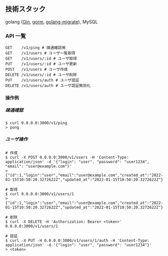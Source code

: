 ## 技術スタック
golang ([Gin](https://github.com/gin-gonic/gin), [gorm](https://github.com/go-gorm/gorm), [golang-migrate](https://github.com/golang-migrate/migrate)), MySQL

### API 一覧

```
GET    /v1/ping # 疎通確認用
GET    /v1/users # ユーザ一覧取得
GET    /v1/users/:id # ユーザ取得
PUT    /v1/users/:id # ユーザ更新
POST   /v1/users # ユーザ作成
DELETE /v1/users/:id # ユーザ削除
PUT    /v1/users/auth # ユーザ認証
DELETE /v1/users/auth # ユーザ認証無効化
```

#### 操作例

##### 疎通確認
```
$ curl 0.0.0.0:3000/v1/ping
> pong
```

##### ユーザ操作
```
# 作成
$ curl -X POST 0.0.0.0:3000/v1/users -H 'Content-Type: application/json' -d '{"login": "user", "password": "user1234", "email": "user@example.com"}'
> {"id":1,"login":"user","email":"user@example.com","created_at":"2022-01-15T10:50:20.3272622Z","updated_at":"2022-01-15T10:50:20.3272622Z"}

# 取得
$ curl 0.0.0.0:3000/v1/users/1
> {"id":1,"login":"user","email":"user@example.com","created_at":"2022-01-15T10:50:20.3272622Z","updated_at":"2022-01-15T10:50:20.3272622Z"}

# 削除
$ curl -X DELETE -H 'Authorization: Bearer <token>' 0.0.0.0:3000/v1/users/1

# 認証
$ curl -X PUT -H 0.0.0.0:3000/v1/users/1/auth -H 'Content-Type: application/json' -d '{"login": "user", "password": "user1234"}'
> <token>
```
